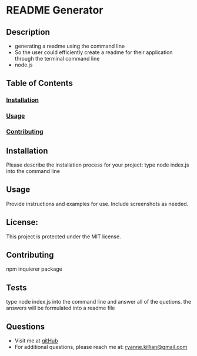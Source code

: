 
  # **README Generator**

  ## **Description**
  * generating a readme using the command line
  * So the user could efficiently create a readme for their application through the terminal command line
  * node.js
  
  ## **Table of Contents**
  ### [Installation](#Installation)
  ### [Usage](#Usage) 
  ### [Contributing](#contributing)
    
  ## Installation
  Please describe the installation process for your project: type node index.js into the command line
  
  ## Usage
  Provide instructions and examples for use. Include screenshots as needed.
  
  
  ## **License:**
  This project is protected under the MIT license.

  ## Contributing
  npm inquierer package
  
  ## **Tests**
  type node index.js into the command line and answer all of the quetions. the answers will be formulated into a readme file
  
  ## **Questions**
  * Visit me at [gitHub](http://www.github.com/ryannekillian)
  * For additional questions, please reach me at: ryanne.killian@gmail.com
  
  